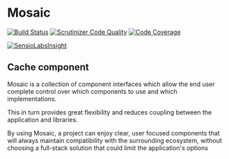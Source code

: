 # Mosaic

[![Build Status](https://travis-ci.org/Mosaic/Cache.svg?branch=master)](https://travis-ci.org/Mosaic/Cache)
[![Scrutinizer Code Quality](https://scrutinizer-ci.com/g/Mosaic/Cache/badges/quality-score.png?b=master)](https://scrutinizer-ci.com/g/Mosaic/Cache/?branch=master)
[![Code Coverage](https://scrutinizer-ci.com/g/Mosaic/Cache/badges/coverage.png?b=master)](https://scrutinizer-ci.com/g/Mosaic/Cache/?branch=master)

[![SensioLabsInsight](https://insight.sensiolabs.com/projects/97e8ab0c-7573-4601-8ae9-fe2b3ce589e3/big.png)](https://insight.sensiolabs.com/projects/97e8ab0c-7573-4601-8ae9-fe2b3ce589e3)

## Cache component

Mosaic is a collection of component interfaces which allow the end user complete control over which components to use and which implementations.

This in turn provides great flexibility and reduces coupling between the application and libraries.

By using Mosaic, a project can enjoy clear, user focused components that will always maintain compatibility with the surrounding ecosystem, without choosing a full-stack solution that could limit the application's options
